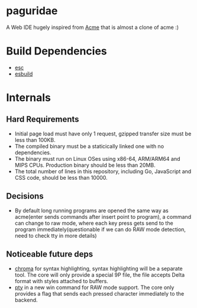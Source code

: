 # paguridae

A Web IDE hugely inspired from [Acme](http://acme.cat-v.org/) that is almost a clone of acme :)

# Build Dependencies

* [esc](https://github.com/mjibson/esc)
* [esbuild](https://github.com/evanw/esbuild)

# Internals

## Hard Requirements

* Initial page load must have only 1 request, gzipped transfer size must be less than 100KB.
* The compiled binary must be a staticically linked one with no dependencies.
* The binary must run on Linux OSes using x86-64, ARM/ARM64 and MIPS CPUs. Production binary should be less than 20MB.
* The total number of lines in this repository, including Go, JavaScript and CSS code, should be less than 10000.

## Decisions

* By default long running programs are opened the same way as acme(enter sends commands after insert point to program), a command can change to raw mode, where each key press gets send to the program immediately(questionable if we can do RAW mode detection, need to check tty in more details)

## Noticeable future deps

* [chroma](https://github.com/alecthomas/chroma) for syntax highlighting, syntax highlighting will be a separate tool. The core will only provide a special 9P file, the file accepts Delta format with styles attached to buffers.
* [pty](https://github.com/creack/pty) in a new win command for RAW mode support. The core only provides a flag that sends each pressed character immediately to the backend.
